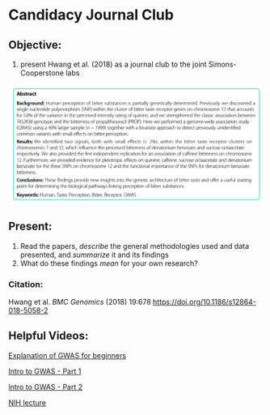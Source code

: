 # Candidacy Journal Club

## Objective:

1.  present Hwang et al. (2018) as a journal club to the joint Simons-Cooperstone labs

![screenshot](Hwang18Abstract.png)

## Present:

1.  Read the papers, *describe* the general methodologies used and data presented, and *summarize* it and its findings
2.  What do these findings *mean* for your own research?

### Citation:

Hwang et al. *BMC Genomics* (2018) 19:678 <https://doi.org/10.1186/s12864-018-5058-2>

## Helpful Videos:

[Explanation of GWAS for beginners](https://www.youtube.com/watch?v=sOP8WacfBM8)

[Intro to GWAS - Part 1](https://www.youtube.com/watch?v=Hjv_otXAkh0)

[Intro to GWAS - Part 2](https://www.youtube.com/watch?v=g1fQCC92WO0)

[NIH lecture](https://youtu.be/HHvdupHgeFg?si=zvgAl1gHi0-YxVmt)
